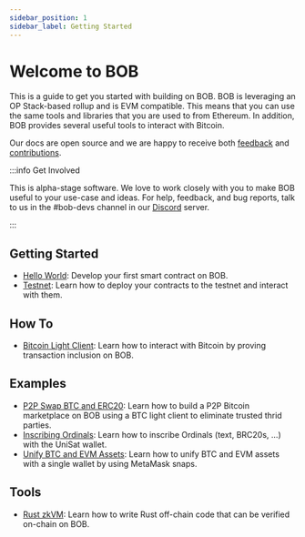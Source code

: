 ```yaml
---
sidebar_position: 1
sidebar_label: Getting Started
---
```


# Welcome to BOB

This is a guide to get you started with building on BOB. BOB is leveraging an OP Stack-based rollup and is EVM compatible. This means that you can use the same tools and libraries that you are used to from Ethereum. In addition, BOB provides several useful tools to interact with Bitcoin.

Our docs are open source and we are happy to receive both [feedback](https://forms.gle/etYqChR3aahUFuEZ9) and [contributions](https://github.com/bob-collective/bob/tree/master/docs).

:::info Get Involved

This is alpha-stage software. We love to work closely with you to make BOB useful to your use-case and ideas. For help, feedback, and bug reports, talk to us in the #bob-devs channel in our [Discord](https://discordapp.com/invite/interlay) server.

:::

## Getting Started

- [Hello World](helloworld): Develop your first smart contract on BOB.
- [Testnet](testnet): Learn how to deploy your contracts to the testnet and interact with them.

## How To

- [Bitcoin Light Client](/docs/build/how-to/relay): Learn how to interact with Bitcoin by proving transaction inclusion on BOB.

## Examples

- [P2P Swap BTC and ERC20](/docs/build/examples/btc_swap/): Learn how to build a P2P Bitcoin marketplace on BOB using a BTC light client to eliminate trusted thrid parties.
- [Inscribing Ordinals](/docs/build/examples/brc20-octopus/): Learn how to inscribe Ordinals (text, BRC20s, ...) with the UniSat wallet.
- [Unify BTC and EVM Assets](/docs/build/examples/unified-assets-tracker/): Learn how to unify BTC and EVM assets with a single wallet by using MetaMask snaps.

## Tools

- [Rust zkVM](/docs/build/how-to/bonsai): Learn how to write Rust off-chain code that can be verified on-chain on BOB.

